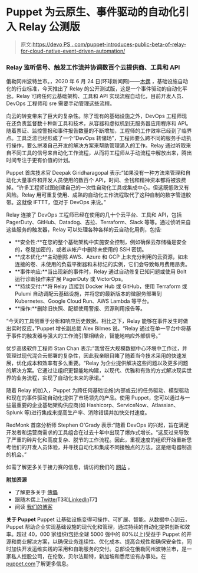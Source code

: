 # Puppet 为云原生、事件驱动的自动化引入 Relay 公测版

> 原文:[https://devo PS . com/puppet-introduces-public-beta-of-relay-for-cloud-native-event-driven-automation/](https://devops.com/puppet-introduces-public-beta-of-relay-for-cloud-native-event-driven-automation/)

### Relay 监听信号、触发工作流并协调数百个云提供商、工具和 API

俄勒冈州波特兰市。，2020 年 6 月 24 日(环球新闻网)——[木偶](https://www.globenewswire.com/Tracker?data=TuJn_lRepG-olj9W5wkHQayBl-UpqGBx4zHD_i5dMYQExDezftNMfv9YjyTV7JVLM80vVRJs3kkGvVqr1hliZw==) ，基础设施自动化的行业标准，今天推出了 Relay 的公开测试版，这是一个事件驱动的自动化平台。Relay 可跨任何云基础架构、工具和 API 实现流程自动化，目前开发人员、DevOps 工程师和 sre 需要手动管理这些流程。

向云的转变带来了巨大的复杂性。除了现有的基础设施之外，DevOps 工程师现在还负责监督数十种新工具和技术，从容器和虚拟机到无服务器应用程序和 API。随着票证、监控警报和事件报告数量的不断增加，工程师的工作效率已经到了临界点。工具泛滥已经形成了一个“DevOps 转储场”，工程师要么跨不同的服务手动执行操作，要么拼凑自己开发的解决方案来帮助管理涌入的工作。Relay 通过听取来自不同工具的信号来自动化工作流程，从而将工程师从手动流程中解放出来，腾出时间专注于更有价值的计划。

Puppet 首席技术官 Deepak Giridharagopal 表示:“如果没有一种方法来管理和自动化大量事件和开发人员使用的数百个 API，时间、金钱和精神资本都将被浪费掉。“许多工程师试图创建自己的一次性自动化工具或集成中心，但这既低效又有风险。Relay 用可重复使用、成熟的自动化工作流程取代了这种自制的数字管道胶带。这就像 IFTTT，但对于 DevOps 来说。”

Relay 连接了 DevOps 工程师已经在使用的几十个云平台、工具和 API，包括 PagerDuty、GitHub、Datadog、吉拉、Terraform、Slack 等等。通过侦听来自这些服务的触发器，Relay 可以处理各种各样的云自动化用例，包括:

*   **安全性:**在您的整个基础架构中实施安全控制，例如确保云存储桶是安全的，卷是加密的，或者从帐户中删除未使用的 SSH 密钥。
*   **成本优化:**主动删除 AWS、Azure 和 GCP 上未充分利用的云资源，如未连接的卷、未使用的负载平衡器和未标记的实例，它们会导致每月费用昂贵。
*   **事件响应:**当出现新的事件时，Relay 通过自动修复已知问题或使用 Bolt 运行诊断操作来扩展 PagerDuty 或 VictorOps。
*   **持续交付:**将 Relay 连接到 Docker Hub 或 GitHub，使用 Terraform 或 Pulumi 自动调配云基础设施，并将您的最新版本的微服务部署到 Kubernetes、Google Cloud Run、AWS Lambda 等平台。
*   **操作:**删除旧快照、配额使用警报、资源利用报告等。

“今天的工具侧重于分析和响应历史数据。相比之下，Relay 能够在事件发生时做出实时反应，”Puppet 增长副总裁 Alex Bilmes 说。“Relay 通过在单一平台中将基于事件的触发器与强大的工作流引擎相结合，智能地响应外部信号。”

优步高级软件工程师 Stan Chan 表示:“我曾在大规模数据中心环境中工作过，并管理过现代混合云部署的复杂性，因此我亲眼目睹了随着当今技术采用的快速发展，优化成本和效率有多么重要。“Relay 为企业提供解决这些问题以及更多问题的解决方案。它通过让组织更智能地构建，以现代、优雅和有效的方式解决现实世界的业务流程，实现了自动化未来的承诺。”

随着 Relay 的加入，Puppet 为跨任何基础设施(内部或云)的任务驱动、模型驱动和现在的事件驱动自动化提供了市场领先的产品。使用 Puppet，您可以通过与一些最重要的企业基础架构供应商(如 Hashicorp、ServiceNow、Atlassian、Splunk 等)进行集成来提高生产率、消除错误并加快交付速度。

RedMonk 首席分析师 Stephen O'Grady 表示:“随着 DevOps 的兴起，旨在满足开发者和运营商需求的工具组合在过去十年中出现了爆炸式增长。“这反过来导致了严重的碎片化和高度复杂、脱节的工作流程。因此，重视速度的组织开始重新思考他们的开发人员体验，并寻找自动化和集成不同接触点的方法。这是继电器制造的机会。”

如需了解更多关于接力赛的信息，请访问我们的 [网站](https://www.globenewswire.com/Tracker?data=j4SS2SWLJENy1bfjdcpoQd6qDP8VryK1svcVTnnQzkjruQbe6andX2zuc_ZbBZ52DjQtcp_4Ju3hSPx2oUqu2Q==) 。

**附加资源**

*   了解更多关于 [傀儡](https://puppet.com/)
*   跟随木偶上[Twitter](https://twitter.com/puppetize?lang=en)T3和[LinkedIn](https://www.linkedin.com/company/puppet/)T7】
*   阅读 [我们的博客](http://relay.sh/blog)

**关于 Puppet**
Puppet 让基础设施变得可操作、可扩展、智能。从数据中心到云，Puppet 帮助企业实现基础设施的现代化和管理，通过持续的自动化提供创新和效率。超过 40，000 家组织(包括全球 5000 强中的 80%以上)受益于 Puppet 的开源和商业解决方案，以确保业务连续性、优化成本、提高合规性和确保安全性，同时加快开发运维实践的采用和自助服务的交付。总部设在俄勒冈州波特兰市，是一家私人控股公司，在伦敦，贝尔法斯特，新加坡和悉尼设有办事处。在[puppet.com](http://puppet.com/)了解更多信息。